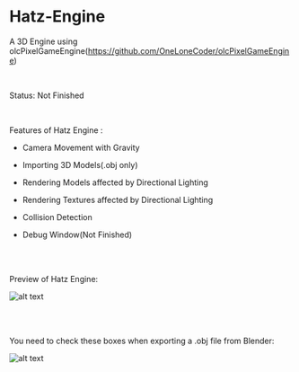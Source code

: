 # Hatz-Engine
A 3D Engine using olcPixelGameEngine(https://github.com/OneLoneCoder/olcPixelGameEngine)

<br />

Status: Not Finished
  
 <br />
 
Features of Hatz Engine :

- Camera Movement with Gravity

- Importing 3D Models(.obj only)

- Rendering Models affected by Directional Lighting

- Rendering Textures affected by Directional Lighting

- Collision Detection

- Debug Window(Not Finished)

<br /><br />

Preview of Hatz Engine:

![alt text](https://i.imgur.com/a9qsuYB.png)

<br /><br />

You need to check these boxes when exporting a .obj file from Blender: 

![alt text](https://i.imgur.com/agKhaWb.png)
